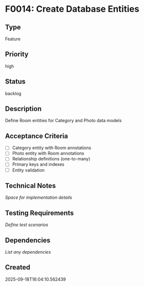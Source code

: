 # F0014: Create Database Entities

## Type
Feature

## Priority
high

## Status
backlog

## Description
Define Room entities for Category and Photo data models

## Acceptance Criteria
- [ ] Category entity with Room annotations
- [ ] Photo entity with Room annotations
- [ ] Relationship definitions (one-to-many)
- [ ] Primary keys and indexes
- [ ] Entity validation

## Technical Notes
_Space for implementation details_

## Testing Requirements
_Define test scenarios_

## Dependencies
_List any dependencies_

## Created
2025-09-18T16:04:10.562439
